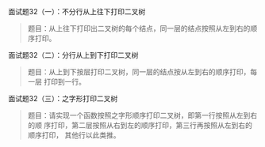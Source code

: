 面试题32（一）：不分行从上往下打印二叉树
> 题目：从上往下打印出二叉树的每个结点，同一层的结点按照从左到右的顺序打印。

面试题32（二）：分行从上到下打印二叉树
> 题目：从上到下按层打印二叉树，同一层的结点按从左到右的顺序打印，每一层
打印到一行。

面试题32（三）：之字形打印二叉树
> 题目：请实现一个函数按照之字形顺序打印二叉树，即第一行按照从左到右的顺
序打印，第二层按照从右到左的顺序打印，第三行再按照从左到右的顺序打印，
其他行以此类推。